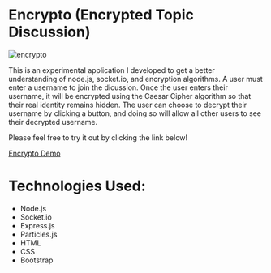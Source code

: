 # Encrypto (Encrypted Topic Discussion)

![encrypto](https://user-images.githubusercontent.com/20608379/39158012-789fb97c-4712-11e8-97a3-f3f0241e6929.png)

This is an experimental application I developed to get a better understanding of node.js, socket.io, and encryption algorithms. A user must enter a username to join the dicussion. Once the user enters their username, it will be encrypted using the Caesar Cipher algorithm so that their real identity remains hidden. The user can choose to decrypt their username by clicking a button, and doing so will allow all other users to see their decrypted username.

Please feel free to try it out by clicking the link below!

[Encrypto Demo](https://encrypto.herokuapp.com)


# Technologies Used:

* Node.js
* Socket.io 
* Express.js
* Particles.js
* HTML
* CSS
* Bootstrap
